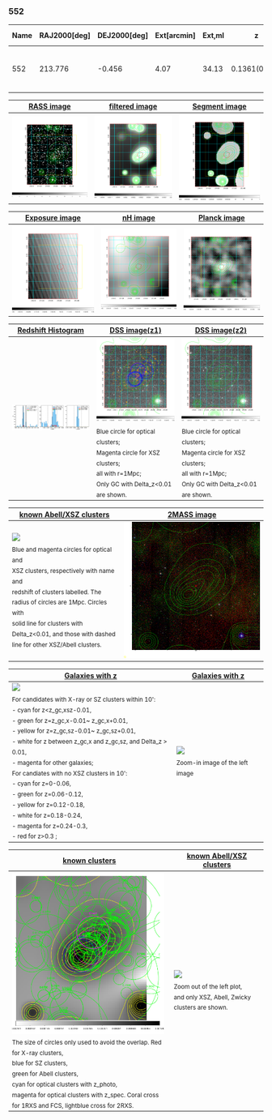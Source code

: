<div STYLE="page-break-after: always;"></div>

### 552

|Name|RAJ2000[deg]|DEJ2000[deg] |Ext[arcmin]| Ext,ml | z | z_src| C|GC(XSZ,Delta_z<0.01)| GC(OPT,Delta_z<0.01)|GC| R_sig[arcmin] | R500[arcmin] | R500[Mpc]| CRsig[c/s] | CR500[c/s] |L500[1E44 erg/s]|F500[1E-12 erg/s/cm^2]| M500[1E14 Msun]|Tx[keV]|Cnt_sig|Beta|Rc[arcmin]|Comment|Alias|
|---|---|---|---|---|---|------|---|--------|---------|----------|---|---|---|---|---|---|---|---|---|---|---|---|---|---|
|552| 213.776| -0.456| 4.07| 34.13| 0.1361(0.006)| z1, z_xsz| B| F20| A, C, N, W| A, C, F20, MCXC, N, Tak, Tar, W| 41.590| 8.016| 1.159| 0.435(0.080)| 0.383(0.071)| 3.634(0.795)| 7.382(1.616)| 5.05(0.53)| 6.07(0.41)| 197.5| 0.504(-0.003+0.006)| 5.788(-0.441+0.485)| -| t201|

|[RASS image](../image/552/552_img.pdf)|[filtered image](../image/552/552_fil.pdf)|[Segment image](../image/552/552_seg.pdf)|
|-------------------|--------------------|-------------------|
| <img src="../image/552/552_img.png" width="300">  | <img src="../image/552/552_fil.png" width="300">   | <img src="../image/552/552_seg.png" width="300">  |

|[Exposure image](../image/552/552_mex.pdf)| [nH image](../image/552/552_nh.pdf)| [Planck image](../image/552/552_p.pdf)|
|-------------------|--------------------|-------------------|
|<img src="../image/552/552_mex.png" width="300">   | <img src="../image/552/552_nh.png" width="300">    | <img src="../image/552/552_p.png" width="300"> |

|[Redshift Histogram](../image/552/552_zg.pdf) | [DSS image(z1)](../image/552/552_dss_z1.pdf)      |  [DSS image(z2)](../image/552/552_dss_z2.pdf)    |
|-------------------|--------------------|-------------------|
|<img src="../image/552/552_zg.png" width="300"> |<img src="../image/552/552_dss_z1.png" width="300"> <sub><br>Blue circle for optical clusters; <br>Magenta circle for XSZ clusters; <br>all with r=1Mpc; <br>Only GC with Delta_z<0.01 are shown. </sub>| <img src="../image/552/552_dss_z2.png" width="300"><sub><br>Blue circle for optical clusters; <br>Magenta circle for XSZ clusters; <br>all with r=1Mpc; <br>Only GC with Delta_z<0.01 are shown. </sub> |

|[known Abell/XSZ clusters](../image/552/552_m.pdf) | [2MASS image](../image/552/552_2mass.pdf)      |
|-------------------|-------------------|
|<img src=../image/552/552_m.png width="300"> <br><sub>Blue and magenta circles for optical and <br>XSZ clusters, respectively with name and <br>redshift of clusters labelled. The <br>radius of circles are 1Mpc. Circles with <br>solid line for clusters with <br>Delta_z<0.01, and those with dashed <br>line for other XSZ/Abell clusters.        </sub>|<img src="../image/552/552_2mass.png" width="300">  |

|[Galaxies with z](../image/552/552_opt_ned.pdf) |[Galaxies with z](../image/552/552_opt_ned_zoom.pdf) |
|-------------------|-------------------|
| <img src=../image/552/552_opt_ned.png width="300"> <br><sub> For candidates with X-ray or SZ clusters within 10': <br> - cyan for z<z_gc,xsz-0.01, <br> - green for z=z_gc,x-0.01~ z_gc,x+0.01, <br> - yellow for z=z_gc,sz-0.01~ z_gc,sz+0.01, <br> - white for z between z_gc,x and z_gc,sz, and Delta_z > 0.01, <br> - magenta for other galaxies; <br>For candiates with no XSZ clusters in 10': <br> - cyan for z=0-0.06, <br> - green for z=0.06-0.12, <br> - yellow for z=0.12-0.18, <br> - white for z=0.18-0.24, <br> - magenta for z=0.24-0.3, <br> - red for z>0.3 ;  </sub>|<img src=../image/552/552_opt_ned_zoom.png width="300">  <br><sub> Zoom-in image of the left image</sub>|

|[known clusters](../image/552/552_gc.pdf) |[known Abell/XSZ clusters](../image/552/552_gc_large.pdf) |
|-------------------|-------------------|
| <img src=../image/552/552_gc.png width="300"> <br><sub> The size of circles only used to avoid the overlap. Red for X-ray clusters, <br> blue for SZ clusters, <br> green for Abell clusters, <br> cyan for optical clusters with z_photo, <br> magenta for optical clusters with z_spec. Coral cross for 1RXS and FCS, lightblue cross for 2RXS. </sub>|<img src=../image/552/552_gc_large.png width="300"> <br><sub> Zoom out of the left plot, <br> and only XSZ, Abell, Zwicky clusters are shown. </sub> |



